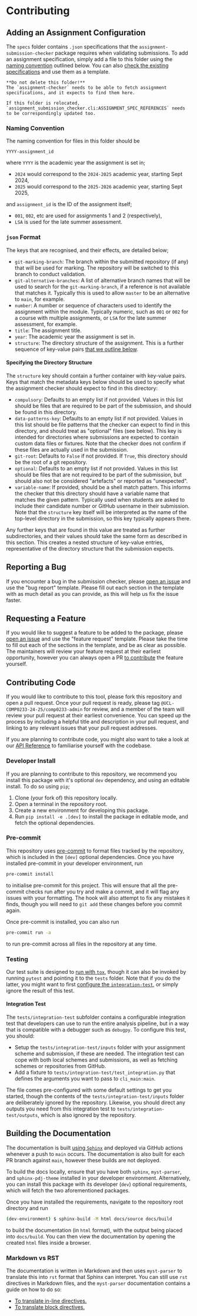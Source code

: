 # Contributing

[current-specs-folder]: https://github.com/UCL-COMP0233-24-25/assignment-submission-checker/tree/main/specs
[repo-issues]: https://github.com/UCL-COMP0233-24-25/assignment-submission-checker/issues
[sphinx]: https://www.sphinx-doc.org/en/master/

## Adding an Assignment Configuration

The `specs` folder contains `.json` specifications that the `assignment-submission-checker` package requires when validating submissions.
To add an assignment specification, simply add a file to this folder using the [naming convention](#naming-convention) outlined below.
You can also [check the existing specifications][current-specs-folder] and use them as a template.

```{danger}
**Do not delete this folder!**
The `assignment-checker` needs to be able to fetch assignment specifications, and it expects to find them here.

If this folder is relocated, `assignment_submission_checker.cli:ASSIGNMENT_SPEC_REFERENCES` needs to be correspondingly updated too.
```

### Naming Convention

The naming convention for files in this folder should be

`YYYY-assignment_id`

where `YYYY` is the academic year the assignment is set in;

- `2024` would correspond to the `2024-2025` academic year, starting Sept 2024,
- `2025` would correspond to the `2025-2026` academic year, starting Sept 2025,

and `assignment_id` is the ID of the assignment itself;

- `001`, `002`, etc are used for assignments 1 and 2 (respectively),
- `LSA` is used for the late summer assessment.

### `json` Format

The keys that are recognised, and their effects, are detailed below;

- `git-marking-branch`: The branch within the submitted repository (if any) that will be used for marking. The repository will be switched to this branch to conduct validation.
- `git-alternative-branches`: A list of alternative branch names that will be used to search for the `git-marking-branch`, if a reference is not available that matches it. Typically this is used to allow `master` to be an alternative to `main`, for example.
- `number`: A number or sequence of characters used to identify the assignment within the module. Typically numeric, such as `001` or `002` for a course with multiple assignments, or `LSA` for the late summer assessment, for example.
- `title`: The assignment title.
- `year`: The academic year the assignment is set in.
- `structure`: The directory structure of the assignment. This is a further sequence of key-value pairs [that we outline below](#specifying-the-directory-structure).

#### Specifying the Directory Structure

The `structure` key should contain a further container with key-value pairs.
Keys that match the metadata keys below should be used to specify what the assignment checker should expect to find in this directory:

- `compulsory`: Defaults to an empty list if not provided. Values in this list should be files that are required to be part of the submission, and should be found in this directory.
- `data-patterns-key`: Defaults to an empty list if not provided. Values in this list should be file patterns that the checker can expect to find in this directory, and should treat as "optional" files (see below). This key is intended for directories where submissions are expected to contain custom data files or fixtures. Note that the checker does not confirm if these files are actually used in the submission.
- `git-root`: Defaults to `False` if not provided. If `True`, this directory should be the root of a git repository.
- `optional`: Defaults to an empty list if not provided. Values in this list should be files that are not required to be part of the submission, but should also not be considered "artefacts" or reported as "unexpected".
- `variable-name`: If provided, should be a shell match pattern. This informs the checker that this directory should have a variable name that matches the given pattern. Typically used when students are asked to include their candidate number or GitHub username in their submission. Note that the `structure` key itself will be interpreted as the name of the top-level directory in the submission, so this key typically appears there.

Any further keys that are found in this value are treated as further subdirectories, and their values should take the same form as described in this section.
This creates a nested structure of key-value entries, representative of the directory structure that the submission expects.

## Reporting a Bug

If you encounter a bug in the submission checker, please [open an issue][repo-issues] and use the "bug report" template.
Please fill out each section in the template with as much detail as you can provide, as this will help us fix the issue faster.

## Requesting a Feature

If you would like to suggest a feature to be added to the package, please [open an issue][repo-issues] and use the "feature request" template.
Please take the time to fill out each of the sections in the template, and be as clear as possible.
The maintainers will review your feature request at their earliest opportunity, however you can always open a PR [to contribute](#contributing-code) the feature yourself.

## Contributing Code

If you would like to contribute to this tool, please fork this repository and open a pull request.
Once your pull request is ready, please tag `@UCL-COMP0233-24-25/comp0233-admin` for review, and a member of the team will review your pull request at their earliest convenience.
You can speed up the process by including a helpful title and description in your pull request, and linking to any relevant issues that your pull request addresses.

If you are planning to contribute code, you might also want to take a look at our [API Reference](./api.md) to familiarise yourself with the codebase.

### Developer Install

If you are planning to contribute to this repository, we recommend you install this package with it's optional `dev` dependency, and using an editable install.
To do so using `pip`;

1. Clone (your fork of) this repository locally.
2. Open a terminal in the repository root.
3. Create a new environment for developing this package.
4. Run `pip install -e .[dev]` to install the package in editable mode, and fetch the optional dependencies.

### Pre-commit

This repository uses [pre-commit](https://pre-commit.com/) to format files tracked by the repository, which is included in the `[dev]` optional dependencies.
Once you have installed pre-commit in your developer environment, run

```bash
pre-commit install
```

to initialise pre-commit for this project.
This will ensure that all the pre-commit checks run after you try and make a commit, and it will flag any issues with your formatting.
The hook will also attempt to fix any mistakes it finds, though you will need to `git add` these changes before you commit again.

Once pre-commit is installed, you can also run

```bash
pre-commit run -a
```

to run pre-commit across all files in the repository at any time.

### Testing

Our test suite is designed to [run with `tox`](https://tox.wiki/en/4.23.2/index.html), though it can also be invoked by running `pytest` and pointing it to the `tests` folder.
Note that if you do the latter, you might want to first [configure the `integration-test`](#integration-test), or simply ignore the result of this test.

#### Integration Test

The `tests/integration-test` subfolder contains a configurable integration test that developers can use to run the entire analysis pipeline, but in a way that is compatible with a debugger such as `debugpy`.
To configure this test, you should:

- Setup the `tests/integration-test/inputs` folder with your assignment scheme and submission, if these are needed. The integration test can cope with both local schemes and submissions, as well as fetching schemes or repositories from GitHub.
- Add a fixture to `tests/integration-test/test_integration.py` that defines the arguments you want to pass to `cli_main:main`.

The file comes pre-configured with some default settings to get you started, though the contents of the `tests/integration-test/inputs` folder are deliberately ignored by the repository.
Likewise, you should direct any outputs you need from this integration test to `tests/integration-test/outputs`, which is also ignored by the repository.

## Building the Documentation

The documentation is built [using `Sphinx`][sphinx] and deployed via GitHub actions whenever a push to `main` occurs.
The documentation is also built for each PR branch against `main`, however these builds are not deployed.

To build the docs locally, ensure that you have both `sphinx`, `myst-parser`, and `sphinx-pdj-theme` installed in your developer environment.
Alternatively, you can install this package with its developer (`dev`) optional requirements, which will fetch the two aforementioned packages.

Once you have installed the requirements, navigate to the repository root directory and run

```bash
(dev-environment) $ sphinx-build -M html docs/source docs/build
```

to build the documentation (in `html` format), with the output being placed into `docs/build`.
You can then view the documentation by opening the created `html` files inside a browser.

### Markdown vs RST

The documentation is written in Markdown and then uses `myst-parser` to translate this into `rst` format that Sphinx can interpret.
You can still use `rst` directives in Markdown files, and the `myst-parser` documentation contains a guide on how to do so:

- [To translate in-line directives.](https://myst-parser.readthedocs.io/en/latest/syntax/roles-and-directives.html#roles-an-in-line-extension-point)
- [To translate block directives.](https://myst-parser.readthedocs.io/en/latest/syntax/roles-and-directives.html#directives-a-block-level-extension-point)
